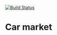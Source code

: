 [![Build Status](https://travis-ci.org/777Egor777/car_market.svg?branch=master)](https://travis-ci.org/777Egor777/car_market)

# Car market